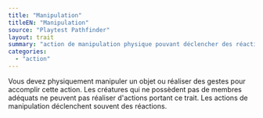 ```yaml
---
title: "Manipulation"
titleEN: "Manipulation"
source: "Playtest Pathfinder"
layout: trait
summary: "action de manipulation physique pouvant déclencher des réactions"
categories:
  - "action"
---
```

Vous devez physiquement manipuler un objet ou réaliser des gestes pour accomplir cette action. Les créatures qui ne possèdent pas de membres adéquats ne peuvent pas réaliser d'actions portant ce trait. Les actions de manipulation déclenchent souvent des réactions.
